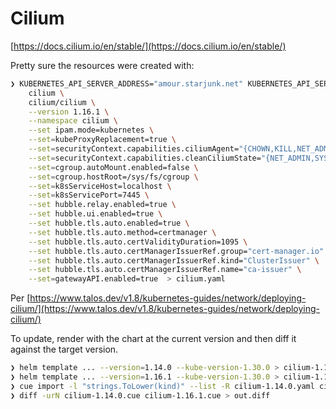 # Cilium

[https://docs.cilium.io/en/stable/](https://docs.cilium.io/en/stable/)

Pretty sure the resources were created with:

```sh
❯ KUBERNETES_API_SERVER_ADDRESS="amour.starjunk.net" KUBERNETES_API_SERVER_PORT=6443 helm template \
    cilium \
    cilium/cilium \
    --version 1.16.1 \
    --namespace cilium \
    --set ipam.mode=kubernetes \
    --set=kubeProxyReplacement=true \
    --set=securityContext.capabilities.ciliumAgent="{CHOWN,KILL,NET_ADMIN,NET_RAW,IPC_LOCK,SYS_ADMIN,SYS_RESOURCE,DAC_OVERRIDE,FOWNER,SETGID,SETUID}" \
    --set=securityContext.capabilities.cleanCiliumState="{NET_ADMIN,SYS_ADMIN,SYS_RESOURCE}" \
    --set=cgroup.autoMount.enabled=false \
    --set=cgroup.hostRoot=/sys/fs/cgroup \
    --set=k8sServiceHost=localhost \
    --set=k8sServicePort=7445 \
    --set hubble.relay.enabled=true \
    --set hubble.ui.enabled=true \
    --set hubble.tls.auto.enabled=true \
    --set hubble.tls.auto.method=certmanager \
    --set hubble.tls.auto.certValidityDuration=1095 \
    --set hubble.tls.auto.certManagerIssuerRef.group="cert-manager.io" \
    --set hubble.tls.auto.certManagerIssuerRef.kind="ClusterIssuer" \
    --set hubble.tls.auto.certManagerIssuerRef.name="ca-issuer" \
    --set=gatewayAPI.enabled=true  > cilium.yaml
```

Per
[https://www.talos.dev/v1.8/kubernetes-guides/network/deploying-cilium/](https://www.talos.dev/v1.8/kubernetes-guides/network/deploying-cilium/)

To update, render with the chart at the current version and then diff it against
the target version.

```sh
❯ helm template ... --version=1.14.0 --kube-version-1.30.0 > cilium-1.14.0.yaml
❯ helm template ... --version=1.16.1 --kube-version-1.30.0 > cilium-1.16.1.yaml
❯ cue import -l "strings.ToLower(kind)" --list -R cilium-1.14.0.yaml cilium-1.16.1.yaml
❯ diff -urN cilium-1.14.0.cue cilium-1.16.1.cue > out.diff
```
